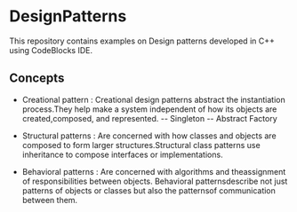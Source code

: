 # DesignPatterns
This repository contains examples on Design patterns developed in C++ using CodeBlocks IDE.

## Concepts
- Creational pattern : Creational design patterns abstract the instantiation process.They help make a
system independent of how its objects are created,composed, and represented.
-- Singleton
-- Abstract Factory

- Structural patterns :  Are concerned with how classes and objects are composed to form larger structures.Structural class patterns use inheritance to compose interfaces or implementations.

- Behavioral patterns :  Are concerned with algorithms and theassignment of responsibilities between objects. Behavioral patternsdescribe not just patterns of objects or classes but also the patternsof communication between them.
